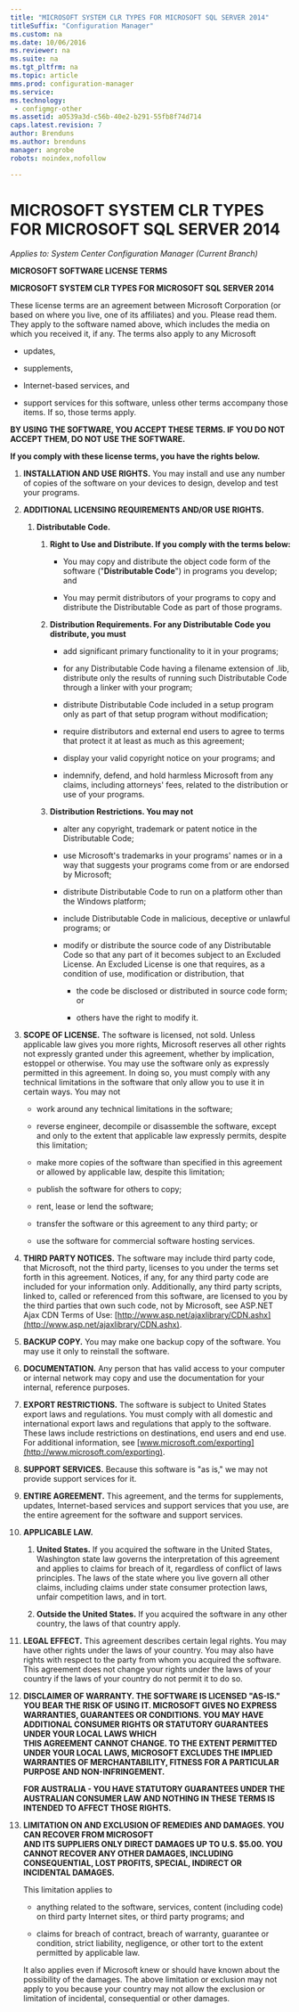 ```yaml
---
title: "MICROSOFT SYSTEM CLR TYPES FOR MICROSOFT SQL SERVER 2014"
titleSuffix: "Configuration Manager"
ms.custom: na
ms.date: 10/06/2016
ms.reviewer: na
ms.suite: na
ms.tgt_pltfrm: na
ms.topic: article
mms.prod: configuration-manager
ms.service:
ms.technology:
 - configmgr-other
ms.assetid: a0539a3d-c56b-40e2-b291-55fb8f74d714
caps.latest.revision: 7
author: Brendunsms.author: brendunsmanager: angrobe
robots: noindex,nofollow

---
```

# MICROSOFT SYSTEM CLR TYPES FOR MICROSOFT SQL SERVER 2014*Applies to: System Center Configuration Manager (Current Branch)*
**MICROSOFT SOFTWARE LICENSE TERMS**  

 **MICROSOFT SYSTEM CLR TYPES FOR MICROSOFT SQL SERVER 2014**  

 These license terms are an agreement between Microsoft Corporation (or based on where you live, one of its affiliates) and you. Please read them. They apply to the software named above, which includes the media on which you received it, if any. The terms also apply to any Microsoft  

-   updates,  

-   supplements,  

-   Internet-based services, and  

-   support services for this software, unless other terms accompany those items. If so, those terms apply.  

**BY USING THE SOFTWARE, YOU ACCEPT THESE TERMS. IF YOU DO NOT ACCEPT THEM, DO NOT USE THE SOFTWARE.**  

 **If you comply with these license terms, you have the rights below.**  

1.  **INSTALLATION AND USE RIGHTS.** You may install and use any number of copies of the software on your devices to design, develop and test your programs.  

2.  **ADDITIONAL LICENSING REQUIREMENTS AND/OR USE RIGHTS.**  

    1.  **Distributable Code.**  

        1.  **Right to Use and Distribute. If you comply with the terms below:**  

            -   You may copy and distribute the object code form of the software ("**Distributable Code**") in programs you develop; and  

            -   You may permit distributors of your programs to copy and distribute the Distributable Code as part of those programs.  

        2.  **Distribution Requirements. For any Distributable Code you distribute, you must**  

            -   add significant primary functionality to it in your programs;  

            -   for any Distributable Code having a filename extension of .lib, distribute only the results of running such Distributable Code through a linker with your program;  

            -   distribute Distributable Code included in a setup program only as part of that setup program without modification;  

            -   require distributors and external end users to agree to terms that protect it at least as much as this agreement;  

            -   display your valid copyright notice on your programs; and  

            -   indemnify, defend, and hold harmless Microsoft from any claims, including attorneys' fees, related to the distribution or use of your programs.  

        3.  **Distribution Restrictions. You may not**  

            -   alter any copyright, trademark or patent notice in the Distributable Code;  

            -   use Microsoft's trademarks in your programs' names or in a way that suggests your programs come from or are endorsed by Microsoft;  

            -   distribute Distributable Code to run on a platform other than the Windows platform;  

            -   include Distributable Code in malicious, deceptive or unlawful programs; or  

            -   modify or distribute the source code of any Distributable Code so that any part of it becomes subject to an Excluded License. An Excluded License is one that requires, as a condition of use, modification or distribution, that  

                -   the code be disclosed or distributed in source code form; or  

                -   others have the right to modify it.  

3.  **SCOPE OF LICENSE.** The software is licensed, not sold. Unless applicable law gives you more rights, Microsoft reserves all other rights not expressly granted under this agreement, whether by implication, estoppel or otherwise. You may use the software only as expressly permitted in this agreement. In doing so, you must comply with any technical limitations in the software that only allow you to use it in certain ways. You may not  

    -   work around any technical limitations in the software;  

    -   reverse engineer, decompile or disassemble the software, except and only to the extent that applicable law expressly permits, despite this limitation;  

    -   make more copies of the software than specified in this agreement or allowed by applicable law, despite this limitation;  

    -   publish the software for others to copy;  

    -   rent, lease or lend the software;  

    -   transfer the software or this agreement to any third party; or  

    -   use the software for commercial software hosting services.  

4.  **THIRD PARTY NOTICES.** The software may include third party code, that Microsoft, not the third party, licenses to you under the terms set forth in this agreement. Notices, if any, for any third party code are included for your information only. Additionally, any third party scripts, linked to, called or referenced from this software, are licensed to you by the third parties that own such code, not by Microsoft, see ASP.NET Ajax CDN Terms of Use: [http://www.asp.net/ajaxlibrary/CDN.ashx](http://www.asp.net/ajaxlibrary/CDN.ashx).  

5.  **BACKUP COPY.** You may make one backup copy of the software. You may use it only to reinstall the software.  

6.  **DOCUMENTATION.** Any person that has valid access to your computer or internal network may copy and use the documentation for your internal, reference purposes.  

7.  **EXPORT RESTRICTIONS.** The software is subject to United States export laws and regulations. You must comply with all domestic and international export laws and regulations that apply to the software. These laws include restrictions on destinations, end users and end use. For additional information, see [www.microsoft.com/exporting](http://www.microsoft.com/exporting).  

8.  **SUPPORT SERVICES.** Because this software is "as is," we may not provide support services for it.  

9. **ENTIRE AGREEMENT.** This agreement, and the terms for supplements, updates, Internet-based services and support services that you use, are the entire agreement for the software and support services.  

10. **APPLICABLE LAW.**  

    1.  **United States.** If you acquired the software in the United States, Washington state law governs the interpretation of this agreement and applies to claims for breach of it, regardless of conflict of laws principles. The laws of the state where you live govern all other claims, including claims under state consumer protection laws, unfair competition laws, and in tort.  

    2.  **Outside the United States.** If you acquired the software in any other country, the laws of that country apply.  

11. **LEGAL EFFECT.** This agreement describes certain legal rights. You may have other rights under the laws of your country. You may also have rights with respect to the party from whom you acquired the software. This agreement does not change your rights under the laws of your country if the laws of your country do not permit it to do so.  

12. **DISCLAIMER OF WARRANTY. THE SOFTWARE IS LICENSED "AS-IS." YOU BEAR THE RISK OF USING IT. MICROSOFT GIVES NO EXPRESS WARRANTIES, GUARANTEES OR CONDITIONS. YOU MAY HAVE**   
    **ADDITIONAL CONSUMER RIGHTS OR STATUTORY GUARANTEES UNDER YOUR LOCAL LAWS WHICH**   
    **THIS AGREEMENT CANNOT CHANGE. TO THE EXTENT PERMITTED UNDER YOUR LOCAL LAWS, MICROSOFT EXCLUDES THE IMPLIED WARRANTIES OF MERCHANTABILITY, FITNESS FOR A PARTICULAR PURPOSE AND NON-INFRINGEMENT.**  

     **FOR AUSTRALIA - YOU HAVE STATUTORY GUARANTEES UNDER THE AUSTRALIAN CONSUMER LAW AND NOTHING IN THESE TERMS IS INTENDED TO AFFECT THOSE RIGHTS.**  

13. **LIMITATION ON AND EXCLUSION OF REMEDIES AND DAMAGES. YOU CAN RECOVER FROM MICROSOFT**   
    **AND ITS SUPPLIERS ONLY DIRECT DAMAGES UP TO U.S. $5.00. YOU CANNOT RECOVER ANY OTHER DAMAGES, INCLUDING CONSEQUENTIAL, LOST PROFITS, SPECIAL, INDIRECT OR INCIDENTAL DAMAGES.**  

     This limitation applies to  

    -   anything related to the software, services, content (including code) on third party Internet sites, or third party programs; and  

    -   claims for breach of contract, breach of warranty, guarantee or condition, strict liability, negligence, or other tort to the extent permitted by applicable law.  

    It also applies even if Microsoft knew or should have known about the possibility of the damages. The above limitation or exclusion may not apply to you because your country may not allow the exclusion or limitation of incidental, consequential or other damages.
